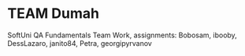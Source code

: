 # TEAM Dumah
SoftUni QA Fundamentals Team Work, assignments: Bobosam, ibooby, DessLazaro, janito84, Petra, georgipyrvanov
